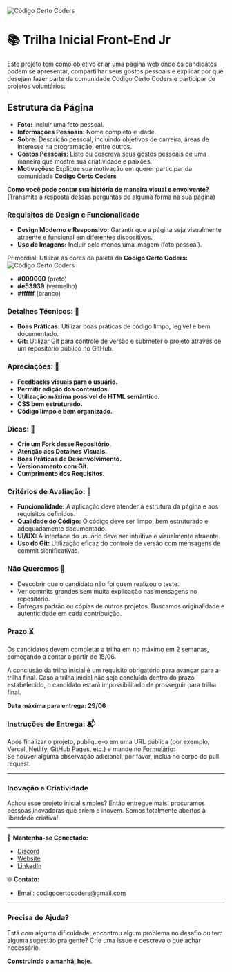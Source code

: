 ![Código Certo Coders](https://utfs.io/f/3b2340e8-5523-4aca-a549-0688fd07450e-j4edu.jfif)

# 📚 Trilha Inicial Front-End Jr
Este projeto tem como objetivo criar uma página web onde os candidatos podem se apresentar, compartilhar seus gostos pessoais e explicar por que desejam fazer parte da comunidade Codigo Certo Coders e participar de projetos voluntários.

## Estrutura da Página
- **Foto:** Incluir uma foto pessoal.
- **Informações Pessoais:** Nome completo e idade.
- **Sobre:** Descrição pessoal, incluindo objetivos de carreira, áreas de interesse na programação, entre outros.
- **Gostos Pessoais:** Liste ou descreva seus gostos pessoais de uma maneira que mostre sua criatividade e paixões.
- **Motivações:** Explique sua motivação em querer participar da comunidade **Codigo Certo Coders**

**Como você pode contar sua história de maneira visual e envolvente?**
(Transmita a resposta dessas perguntas de alguma forma na sua página)

### Requisitos de Design e Funcionalidade 
- **Design Moderno e Responsivo:** Garantir que a página seja visualmente atraente e funcional em diferentes dispositivos.
- **Uso de Imagens:** Incluir pelo menos uma imagem (foto pessoal).

Primordial: Utilizar as cores da paleta da **Codigo Certo Coders:**
![Código Certo Coders](https://github.com/68vinicius/trilhafrontend/assets/167829379/2a11dc98-4619-49bc-b7c2-c08142e7ce21)
- **#000000** (preto)
- **#e53939** (vermelho)
- **#ffffff** (branco)

### Detalhes Técnicos: 🔧
- **Boas Práticas:** Utilizar boas práticas de código limpo, legível e bem documentado.
- **Git:** Utilizar Git para controle de versão e submeter o projeto através de um repositório público no GitHub.

### Apreciações: 🎉
- **Feedbacks visuais para o usuário.**
- **Permitir edição dos conteúdos.**
- **Utilização máxima possível de HTML semântico.**
- **CSS bem estruturado.**
- **Código limpo e bem organizado.**

### Dicas: 🚀
- **Crie um Fork desse Repositório.**
- **Atenção aos Detalhes Visuais.**
- **Boas Práticas de Desenvolvimento.**
- **Versionamento com Git.**
- **Cumprimento dos Requisitos.**

### Critérios de Avaliação: 📝
- **Funcionalidade:** A aplicação deve atender à estrutura da página e aos requisitos definidos.
- **Qualidade do Código:** O código deve ser limpo, bem estruturado e adequadamente documentado.
- **UI/UX:** A interface do usuário deve ser intuitiva e visualmente atraente.
- **Uso do Git:** Utilização eficaz do controle de versão com mensagens de commit significativas.

### Não Queremos 🚫
- Descobrir que o candidato não foi quem realizou o teste.
- Ver commits grandes sem muita explicação nas mensagens no repositório.
- Entregas padrão ou cópias de outros projetos. Buscamos originalidade e autenticidade em cada contribuição.

### Prazo ⏳
Os candidatos devem completar a trilha em no máximo em 2 semanas, começando a contar a partir de 15/06.

A conclusão da trilha inicial é um requisito obrigatório para avançar para a trilha 
final. Caso a trilha inicial não seja concluída dentro do prazo estabelecido, o 
candidato estará impossibilitado de prosseguir para trilha final.

**Data máxima para entrega: 29/06**

### Instruções de Entrega: 📬
Após finalizar o projeto, publique-o em uma URL pública (por exemplo, Vercel, Netlify, GitHub Pages, etc.) e mande no [Formulário](https://forms.gle/gZViPMTSDV5nidSu6):  
Se houver alguma observação adicional, por favor, inclua no corpo do pull request.

---

### Inovação e Criatividade
Achou esse projeto inicial simples? Então entregue mais! procuramos pessoas inovadoras que criem e inovem. Somos totalmente abertos à liberdade criativa!

---

🔗 **Mantenha-se Conectado:**
- [Discord](https://discord.gg/wzA9FGZHNv)
- [Website](http://www.codigocertocoders.com.br/)
- [LinkedIn](https://www.linkedin.com/company/codigocerto/)
  
🌐 **Contato:**
- Email: codigocertocoders@gmail.com

---

### Precisa de Ajuda?
Está com alguma dificuldade, encontrou algum problema no desafio ou tem alguma sugestão pra gente? Crie uma issue e descreva o que achar necessário.

**Construindo o amanhã, hoje.**
